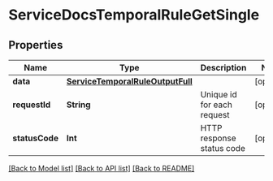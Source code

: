# ServiceDocsTemporalRuleGetSingle

## Properties
Name | Type | Description | Notes
------------ | ------------- | ------------- | -------------
**data** | [**ServiceTemporalRuleOutputFull**](ServiceTemporalRuleOutputFull.md) |  | [optional] 
**requestId** | **String** | Unique id for each request | [optional] 
**statusCode** | **Int** | HTTP response status code | [optional] 

[[Back to Model list]](../README.md#documentation-for-models) [[Back to API list]](../README.md#documentation-for-api-endpoints) [[Back to README]](../README.md)


